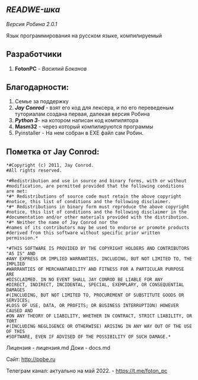 *READWE-шка*
------------------------

*Версия Робина 2.0.1*

Язык программирования на русском языке, компилируемый

Разработчики
-----------------------
1) **FotonPC** - *Василий Боканов*

Благодарности:
-------------------------

1. Семье за поддержку
2. ***Jay Conrod*** - взят его код для лексера, и по его переведеным туториалам создана первая, далекая версия Робина
3. ***Python 3***- на котором написан код компилятора
4. **Masm32** - через который компилируются программы
5. Pyinstaller - На нем собран в EXE файл сам Робин. 


Пометка от Jay Conrod:
-----------------------
~~~
*#Copyright (c) 2011, Jay Conrod.
#All rights reserved.

*#Redistribution and use in source and binary forms, with or without
#modification, are permitted provided that the following conditions are met:
*#* Redistributions of source code must retain the above copyright
#notice, this list of conditions and the following disclaimer.
*#* Redistributions in binary form must reproduce the above copyright
#notice, this list of conditions and the following disclaimer in the
#documentation and/or other materials provided with the distribution.
*#* Neither the name of Jay Conrod nor the
#names of its contributors may be used to endorse or promote products
#derived from this software without specific prior written permission.*

*#THIS SOFTWARE IS PROVIDED BY THE COPYRIGHT HOLDERS AND CONTRIBUTORS "AS IS" AND
#ANY EXPRESS OR IMPLIED WARRANTIES, INCLUDING, BUT NOT LIMITED TO, THE IMPLIED
#WARRANTIES OF MERCHANTABILITY AND FITNESS FOR A PARTICULAR PURPOSE ARE
#DISCLAIMED. IN NO EVENT SHALL JAY CONROD BE LIABLE FOR ANY
#DIRECT, INDIRECT, INCIDENTAL, SPECIAL, EXEMPLARY, OR CONSEQUENTIAL DAMAGES
#(INCLUDING, BUT NOT LIMITED TO, PROCUREMENT OF SUBSTITUTE GOODS OR SERVICES;
#LOSS OF USE, DATA, OR PROFITS; OR BUSINESS INTERRUPTION) HOWEVER CAUSED AND
#ON ANY THEORY OF LIABILITY, WHETHER IN CONTRACT, STRICT LIABILITY, OR TORT
#(INCLUDING NEGLIGENCE OR OTHERWISE) ARISING IN ANY WAY OUT OF THE USE OF THIS
#SOFTWARE, EVEN IF ADVISED OF THE POSSIBILITY OF SUCH DAMAGE.*
~~~

Лицензия - лицензия.md
Доки - docs.md

Сайт: http://ppbe.ru

Телеграм канал: актуально на май 2022. - https://t.me/foton_pc

